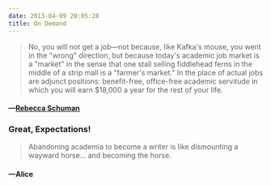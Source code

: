 ```yaml
---
date: 2013-04-09 20:05:28
title: On Demand
---
```


> No, you will not get a job—not because, like Kafka's mouse, you went in the "wrong" direction, but because today's academic job market is a "market" in the sense that one stall selling fiddlehead ferns in the middle of a strip mall is a "farmer's market." In the place of actual jobs are adjunct positions: benefit-free, office-free academic servitude in which you will earn $18,000 a year for the rest of your life. 
#### —[Rebecca Schuman](http://www.slate.com/articles/life/culturebox/2013/04/there_are_no_academic_jobs_and_getting_a_ph_d_will_make_you_into_a_horrible.html)

### Great, Expectations!
> Abandoning academia to become a writer is like dismounting a wayward horse... and becoming the horse. 
#### —Alice